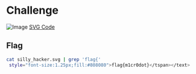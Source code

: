 # Challenge
![Image](./silly_hacer.svg)
[SVG Code](./silly_hacer.svg)
## Flag
```bash
cat silly_hacker.svg | grep 'flag{'
 style="font-size:1.25px;fill:#808080">flag{m1cr0dot}</tspan></text>
```